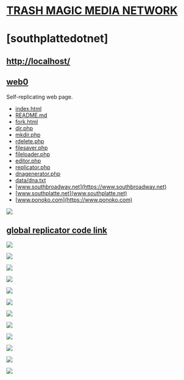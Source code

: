 # [TRASH MAGIC MEDIA NETWORK](https://github.com/LafeLabs/trashmagicmedia)

# [southplattedotnet]

## [http://localhost/](http://localhost/)

## [web0](https://github.com/LafeLabs/trashmagicmedia/tree/main/web0)

Self-replicating web page.


 - [index.html](index.html)
 - [README.md](README.md)
 - [fork.html](fork.html)
 - [dir.php](dir.php)
 - [mkdir.php](mkdir.php)
 - [rdelete.php](rdelete.php)
 - [filesaver.php](filesaver.php)
 - [fileloader.php](fileloader.php)
 - [editor.php](editor.php)
 - [replicator.php](replicator.php)
 - [dnagenerator.php](dnagenerator.php)
 - [data/dna.txt](data/dna.txt)
 - [www.southbroadway.net](https://www.southbroadway.net)
 - [www.southplatte.net](www.southplatte.net)
 - [www.ponoko.com](https://www.ponoko.com)

![](https://raw.githubusercontent.com/LafeLabs/trashmagicmedia/main/web0/southbroadwaydotnet.png)

## [global replicator code link](https://raw.githubusercontent.com/LafeLabs/trashmagicmedia/main/web0/php/replicator.txt)


![](https://raw.githubusercontent.com/LafeLabs/trashmagicmedia/main/web0/southplattedotnet/images/square-factory.png)

![](https://raw.githubusercontent.com/LafeLabs/trashmagicmedia/main/web0/southplattedotnet/images/cube1.png)

![](https://raw.githubusercontent.com/LafeLabs/trashmagicmedia/main/web0/southplattedotnet/images/cube2.png)

![](https://raw.githubusercontent.com/LafeLabs/trashmagicmedia/main/web0/southplattedotnet/images/cube-factory.png)

![](https://raw.githubusercontent.com/LafeLabs/trashmagicmedia/main/web0/southplattedotnet/images/servers.png)

![](https://raw.githubusercontent.com/LafeLabs/trashmagicmedia/main/web0/southplattedotnet/images/tools.png)

![](https://raw.githubusercontent.com/LafeLabs/trashmagicmedia/main/web0/southplattedotnet/images/triangles.png)

![](https://raw.githubusercontent.com/LafeLabs/trashmagicmedia/main/web0/southplattedotnet/images/trashrobotdotorgflag.png)

![](https://raw.githubusercontent.com/LafeLabs/trashmagicmedia/main/web0/southplattedotnet/images/trashrobotflag.png)

![](https://raw.githubusercontent.com/LafeLabs/trashmagicmedia/main/goldentriangle/images/golden-triangle-array.svg)

![](https://raw.githubusercontent.com/LafeLabs/trashmagicmedia/main/hypercube/iconsymbols/rulers.svg)

![](https://raw.githubusercontent.com/LafeLabs/trashmagicmedia/main/web0/southplattedotnet/images/qrcode.png)